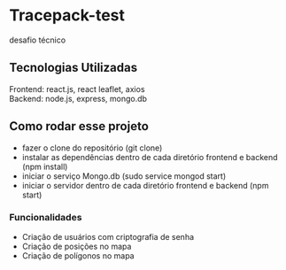 # Tracepack-test

desafio técnico

## Tecnologias Utilizadas

Frontend: react.js, react leaflet, axios\
Backend: node.js, express, mongo.db 

## Como rodar esse projeto

- fazer o clone do repositório (git clone)
- instalar as dependências dentro de cada diretório frontend e backend (npm install)
- iniciar o serviço Mongo.db (sudo service mongod start)
- iniciar o servidor dentro de cada diretório frontend e backend (npm start)

### Funcionalidades

- Criação de usuários com criptografia de senha
- Criação de posições no mapa
- Criação de polígonos no mapa
